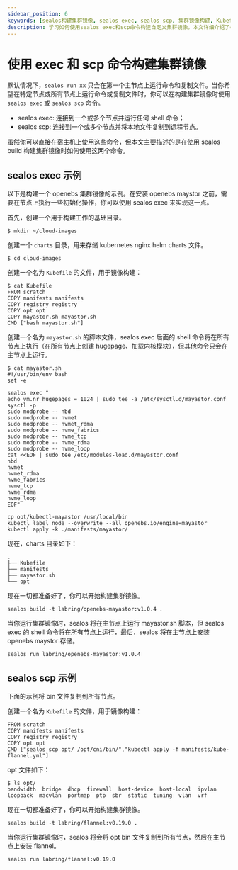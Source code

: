 ```yaml
---
sidebar_position: 6
keywords: [sealos构建集群镜像, sealos exec, sealos scp, 集群镜像构建, Kubefile, openebs mayastor, flannel部署]
description: 学习如何使用sealos exec和scp命令构建自定义集群镜像。本文详细介绍了openebs mayastor和flannel的部署过程，帮助开发者轻松创建高效的Kubernetes集群。
---
```


# 使用 exec 和 scp 命令构建集群镜像

默认情况下，`sealos run xx` 只会在第一个主节点上运行命令和复制文件。当你希望在特定节点或所有节点上运行命令或复制文件时，你可以在构建集群镜像时使用 `sealos exec` 或 `sealos scp` 命令。

- sealos exec: 连接到一个或多个节点并运行任何 shell 命令；
- sealos scp: 连接到一个或多个节点并将本地文件复制到远程节点。

虽然你可以直接在宿主机上使用这些命令，但本文主要描述的是在使用 sealos build 构建集群镜像时如何使用这两个命令。

## sealos exec 示例

以下是构建一个 openebs 集群镜像的示例。在安装 openebs maystor 之前，需要在节点上执行一些初始化操作，你可以使用 sealos exec 来实现这一点。

首先，创建一个用于构建工作的基础目录。

```shell
$ mkdir ~/cloud-images
```

创建一个 `charts` 目录，用来存储 kubernetes nginx helm charts 文件。

```shell
$ cd cloud-images
```

创建一个名为 `Kubefile` 的文件，用于镜像构建：

```shell
$ cat Kubefile
FROM scratch
COPY manifests manifests
COPY registry registry
COPY opt opt
COPY mayastor.sh mayastor.sh
CMD ["bash mayastor.sh"]
```

创建一个名为 `mayastor.sh` 的脚本文件，sealos exec 后面的 shell 命令将在所有节点上执行（在所有节点上创建 hugepage、加载内核模块），但其他命令只会在主节点上运行。

```shell
$ cat mayastor.sh
#!/usr/bin/env bash
set -e

sealos exec "
echo vm.nr_hugepages = 1024 | sudo tee -a /etc/sysctl.d/mayastor.conf 
sysctl -p
sudo modprobe -- nbd
sudo modprobe -- nvmet
sudo modprobe -- nvmet_rdma
sudo modprobe -- nvme_fabrics
sudo modprobe -- nvme_tcp
sudo modprobe -- nvme_rdma
sudo modprobe -- nvme_loop
cat <<EOF | sudo tee /etc/modules-load.d/mayastor.conf
nbd
nvmet
nvmet_rdma
nvme_fabrics
nvme_tcp
nvme_rdma
nvme_loop
EOF"

cp opt/kubectl-mayastor /usr/local/bin
kubectl label node --overwrite --all openebs.io/engine=mayastor
kubectl apply -k ./manifests/mayastor/
```

现在，charts 目录如下：

```shell
.
├── Kubefile
├── manifests
├── mayastor.sh
└── opt
```

现在一切都准备好了，你可以开始构建集群镜像。

```shell
sealos build -t labring/openebs-mayastor:v1.0.4 .
```

当你运行集群镜像时，sealos 将在主节点上运行 mayastor.sh 脚本，但 sealos exec 的 shell 命令将在所有节点上运行，最后，sealos 将在主节点上安装 openebs maystor 存储。

```
sealos run labring/openebs-mayastor:v1.0.4
```

## sealos scp 示例

下面的示例将 bin 文件复制到所有节点。

创建一个名为 `Kubefile` 的文件，用于镜像构建：

```shell
FROM scratch
COPY manifests manifests
COPY registry registry
COPY opt opt
CMD ["sealos scp opt/ /opt/cni/bin/","kubectl apply -f manifests/kube-flannel.yml"]
```

opt 文件如下：

```
$ ls opt/
bandwidth  bridge  dhcp  firewall  host-device  host-local  ipvlan  loopback  macvlan  portmap  ptp  sbr  static  tuning  vlan  vrf
```

现在一切都准备好了，你可以开始构建集群镜像。

```shell
sealos build -t labring/flannel:v0.19.0 .
```

当你运行集群镜像时，sealos 将会将 opt bin 文件复制到所有节点，然后在主节点上安装 flannel。

```
sealos run labring/flannel:v0.19.0
```
